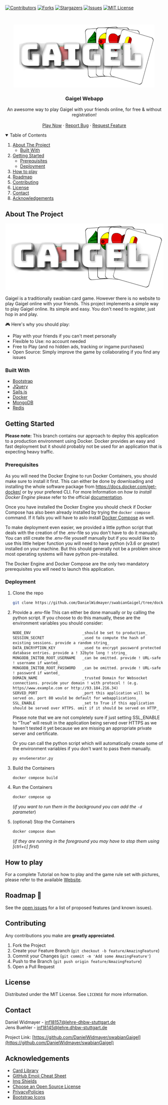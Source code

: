 <!-- PROJECT GAIGEL -->
[![Contributors][contributors-shield]][contributors-url]
[![Forks][forks-shield]][forks-url]
[![Stargazers][stars-shield]][stars-url]
[![Issues][issues-shield]][issues-url]
[![MIT License][license-shield]][license-url]



<!-- PROJECT LOGO -->
<br />
<p align="center">
  <a href="https://github.com/DanielWidmayer/swabianGaigel">
    <img src="assets/images/headLogo.png" alt="Logo" height="200" width="450">
  </a>

  <h3 align="center">Gaigel Webapp</h3>

  <p align="center">
    An awesome way to play Gaigel with your friends online, for free & without registration!
    <br />
    <br />
    <a href="https://www.gaigel.club">Play Now</a>
    ·
    <a href="https://github.com/DanielWidmayer/swabianGaigel/issues">Report Bug</a>
    ·
    <a href="https://github.com/DanielWidmayer/swabianGaigel/pulls">Request Feature</a>
  </p>
</p>



<!-- TABLE OF CONTENTS -->
<details open="open">
  <summary>Table of Contents</summary>
  <ol>
    <li>
      <a href="#about-the-project">About The Project</a>
      <ul>
        <li><a href="#built-with">Built With</a></li>
      </ul>
    </li>
    <li>
      <a href="#getting-started">Getting Started</a>
      <ul>
        <li><a href="#prerequisites">Prerequisites</a></li>
        <li><a href="#installation">Deployment</a></li>
      </ul>
    </li>
    <li><a href="#usage">How to play</a></li>
    <li><a href="#roadmap">Roadmap</a></li>
    <li><a href="#contributing">Contributing</a></li>
    <li><a href="#license">License</a></li>
    <li><a href="#contact">Contact</a></li>
    <li><a href="#acknowledgements">Acknowledgements</a></li>
  </ol>
</details>



<!-- ABOUT THE PROJECT -->
## About The Project

[![Product Name Screen Shot][product-screenshot]](https://example.com)

Gaigel is a traditionally swabian card game. However there is no website to play Gaigel online with your friends. This project implements a simple way to play Gaigel online. Its simple and easy. You don't need to register, just hop in and play.

:video_game: Here's why you should play:
* Play with your friends if you can't meet personally
* Flexible to Use: no account needed
* Free to Play (and no hidden ads, tracking or ingame purchases)
* Open Source: Simply improve the game by collaborating if you find any issues


### Built With

* [Bootstrap](https://getbootstrap.com)
* [JQuery](https://jquery.com)
* [Sails.js](https://sailsjs.com/)
* [Docker](https://www.docker.com/)
* [MongoDB](https://www.mongodb.com/)
* [Redis](https://redis.io/)



<!-- GETTING STARTED -->
## Getting Started

<b>Please note:</b> This branch contains our approach to deploy this application to a production environment using Docker. Docker provides an easy and fast deployment but it should probably not be used for an application that is expecting heavy traffic.


### Prerequisites

As you will need the Docker Engine to run Docker Containers, you should make sure to install it first. This can either be done by downloading and installing the whole software package from https://docs.docker.com/get-docker/ or by your prefered CLI. For more Information on _how to install Docker Engine_ please refer to the official [documentation](https://docs.docker.com/engine/install/).

Once you have installed the Docker Engine you should check if Docker Compose has also been already installed by trying the ```docker compose``` command. If it fails you will have to aslo install [Docker Compose](https://docs.docker.com/compose/install/) as well.

To make deployment even easier, we provided a little python script that deals with the creation of the .env-file so you don't have to do it manually. You can still create the .env-file youself manually but if you would like to use this little helper function you will need to have python (v3.6 or greater) installed on your machine. But this should generally not be a problem since most operating systems will have python pre-installed.

The Docker Engine and Docker Compose are the only two mandatory prerequisites you will need to launch this application.


### Deployment

1. Clone the repo
   ```sh
   git clone https://github.com/DanielWidmayer/swabianGaigel/tree/docker-deploy.git
   ```
2. Provide a .env-file
   This can either be done manually or by calling the python script. If you choose to do this manually, these are the environment variables you should consider:
   ```
   NODE_ENV                       _should be set to production_
   SESSION_SECRET                 _used to compute the hash of existing sessions. provide a random string_
   DATA_ENCRYPTION_KEY            _used to encrypt password protected database entries. provide a ! 32byte long ! string_
   MONGODB_INITDB_ROOT_USERNAME   _can be omitted. provide ! URL-safe ! username if wanted_
   MONGODB_INITDB_ROOT_PASSWORD   _can be omitted. provide ! URL-safe ! password if wanted_
   DOMAIN_NAME                    _trusted Domain for Websocket connections. provide your domain ! with protocol ! (e.g. https//www.example.com or http://93.184.216.34)
   SERVED_PORT                    _port this application will be served on. port 80 would be default for webapplications_
   SSL_ENABLE                     _set to True if this application should be served over HTTPS. omit if it should be served on HTTP_
   ```
   Please note that we are not completely sure if just setting SSL_ENABLE to "True" will result in the application being served over HTTPS as we haven't tested it yet because we 
   are missing an appropriate private server and certificate.
   
   Or you can call the python script which will automatically create some of the environment variables if you don't want to pass them manually.
   ```sh
   py envGenerator.py
   ```
3. Build the Containers
   ```sh
   docker compose build
   ```
4. Run the Containers
   ```sh
   docker compose up
   ```
   (_if you want to run them in the background you can add the ```-d``` parameter_)
5. (optional) Stop the Containers
   ```sh
   docker compose down
   ```
   (_if they are running in the foreground you may have to stop them using [ctrl+c] first_)

<!-- USAGE -->
## How to play

For a complete Tutorial on how to play and the game rule set with pictures, please refer to the available [Website](https://www.gaigel.club/#rules).



<!-- ROADMAP -->
## Roadmap :rocket:

See the [open issues](https://github.com/DanielWidmayer/swabianGaigel/issues) for a list of proposed features (and known issues).



<!-- CONTRIBUTING -->
## Contributing

Any contributions you make are **greatly appreciated**.

1. Fork the Project
2. Create your Feature Branch (`git checkout -b feature/AmazingFeature`)
3. Commit your Changes (`git commit -m 'Add some AmazingFeature'`)
4. Push to the Branch (`git push origin feature/AmazingFeature`)
5. Open a Pull Request



<!-- LICENSE -->
## License

Distributed under the MIT License. See `LICENSE` for more information.



<!-- CONTACT -->
## Contact

Daniel Widmayer - inf18157@lehre-dhbw-stuttgart.de <br>
Jens Buehler - inf18145@lehre.dhbw-stuttgart.de

Project Link: [https://github.com/DanielWidmayer/swabianGaigel](https://github.com/DanielWidmayer/swabianGaigel)



<!-- ACKNOWLEDGEMENTS -->
## Acknowledgements
* [Card Library](https://github.com/richardschneider/cardsJS)
* [GitHub Emoji Cheat Sheet](https://www.webpagefx.com/tools/emoji-cheat-sheet)
* [Img Shields](https://shields.io)
* [Choose an Open Source License](https://choosealicense.com)
* [PrivacyPolicies](https://app.privacypolicies.com/)
* [Bootstrap Icons](https://icons.getbootstrap.com/)





<!-- MARKDOWN LINKS & IMAGES -->
<!-- https://www.markdownguide.org/basic-syntax/#reference-style-links -->
[contributors-shield]: https://img.shields.io/github/contributors/DanielWidmayer/swabianGaigel.svg?style=for-the-badge
[contributors-url]: https://github.com/DanielWidmayer/swabianGaigel/graphs/contributors
[forks-shield]: https://img.shields.io/github/forks/DanielWidmayer/swabianGaigel.svg?style=for-the-badge
[forks-url]: https://github.com/DanielWidmayer/swabianGaigel/network/members
[stars-shield]: https://img.shields.io/github/stars/DanielWidmayer/swabianGaigel.svg?style=for-the-badge
[stars-url]: hhttps://github.com/DanielWidmayer/swabianGaigel/stargazers
[issues-shield]: https://img.shields.io/github/issues/DanielWidmayer/swabianGaigel.svg?style=for-the-badge
[issues-url]: https://github.com/DanielWidmayer/swabianGaigel/issues
[license-shield]: https://img.shields.io/github/license/DanielWidmayer/swabianGaigel.svg?style=for-the-badge
[license-url]: https://github.com/DanielWidmayer/swabianGaigel/blob/master/LICENSE.txt  
[product-screenshot]: assets/images/headLogo.png


